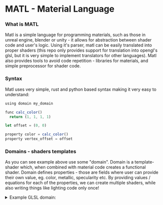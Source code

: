 # MATL - Material Language  
### What is MATL
Matl is a simple language for programming materials, such as those in unreal engine, blender or unity - it allows for abstraction between shader code and user's logic. Using it's parser, matl can be easily translated into proper shaders 
(this repo only provides support for translation into opengl's glsl, but it is very simple to implement translators for other languages). Matl also provides tools to avoid code repetition - libraries for materials, and simple preprocessor for shader code.

### Syntax
Matl uses very simple, rust and python based syntax making it very easy to understand:
```javascript
using domain my_domain

func calc_color()
  return (1, 1, 1, 1)

let offset = (0, 0)

property color = calc_color()
property vertex_offset = offset
```
### Domains - shaders templates
As you can see example above use some "domain". Domain is a template-shader which, when combined with material code creates a functional shader. Domain defines properties - those are fields where user can provide their own value, eg. color, metallic, specularity etc.
By providing values / equations for each of the properties, we can create multiple shaders, while also writing things like lighting code only once!

<details>
  <summary>Example GLSL domain:</summary>

```glsl
<expose>
    <property   vector4    color>
    <property   vector2    vertex_offset>
<end>

#version 330 core

layout (location = 0) in vec2 aPos;
layout (location = 1) in vec2 aTexCoord;

out vec2 TexCoord;

<dump parameters>

<dump functions>
    <property vertex_offset>
<end>

void main()
{  
    <dump variables>
        <property vertex_offset>
    <end>

    gl_Position = vec4(aPos + <property vertex_offset>, 0, 1);
    TexCoord = aTexCoord;
}

<split>

#version 330 core
out vec4 FragColor;

in vec2 TexCoord;

<dump parameters>

<dump functions>
    <property color>
<end>

void main()
{
    <dump variables>
        <property color>
    <end>

    FragColor = <property color>;
}
```
</details>  
